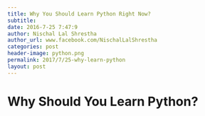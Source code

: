 ```yaml
---
title: Why You Should Learn Python Right Now?
subtitle: 
date: 2016-7-25 7:47:9
author: Nischal Lal Shrestha
author_url: www.facebook.com/NischalLalShrestha
categories: post
header-image: python.png
permalink: 2017/7/25-why-learn-python
layout: post
---
```


# Why Should You Learn Python?
